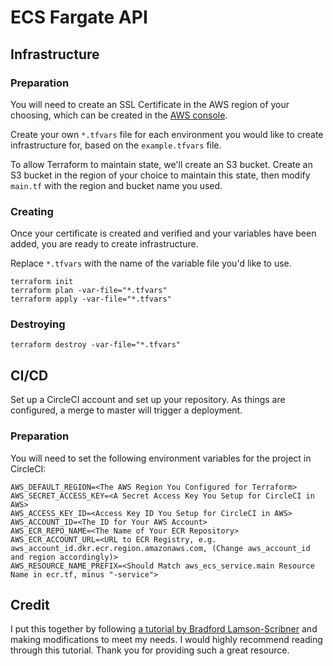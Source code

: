 # ECS Fargate API

## Infrastructure

### Preparation

You will need to create an SSL Certificate in the AWS region of your choosing, which can be created in the [AWS console](https://aws.amazon.com/certificate-manager/).

Create your own `*.tfvars` file for each environment you would like to create infrastructure for, based on the `example.tfvars` file.

To allow Terraform to maintain state, we'll create an S3 bucket. Create an S3 bucket in the region of your choice to maintain this state, then modify `main.tf` with the region and bucket name you used.

### Creating

Once your certificate is created and verified and your variables have been added, you are ready to create infrastructure.

Replace `*.tfvars` with the name of the variable file you'd like to use.

```
terraform init
terraform plan -var-file="*.tfvars"
terraform apply -var-file="*.tfvars"
```

### Destroying

```
terraform destroy -var-file="*.tfvars"
```

## CI/CD

Set up a CircleCI account and set up your repository. As things are configured, a merge to master will trigger a deployment.

### Preparation

You will need to set the following environment variables for the project in CircleCI:

```
AWS_DEFAULT_REGION=<The AWS Region You Configured for Terraform>
AWS_SECRET_ACCESS_KEY=<A Secret Access Key You Setup for CircleCI in AWS>
AWS_ACCESS_KEY_ID=<Access Key ID You Setup for CircleCI in AWS>
AWS_ACCOUNT_ID=<The ID for Your AWS Account>
AWS_ECR_REPO_NAME=<The Name of Your ECR Repository>
AWS_ECR_ACCOUNT_URL=<URL to ECR Registry, e.g. aws_account_id.dkr.ecr.region.amazonaws.com, (Change aws_account_id and region accordingly)>
AWS_RESOURCE_NAME_PREFIX=<Should Match aws_ecs_service.main Resource Name in ecr.tf, minus "-service">
```

## Credit
I put this together by following [a tutorial by Bradford Lamson-Scribner](https://medium.com/@bradford_hamilton/deploying-containers-on-amazons-ecs-using-fargate-and-terraform-part-2-2e6f6a3a957f) and making modifications to meet my needs. I would highly recommend reading through this tutorial. Thank you for providing such a great resource.
